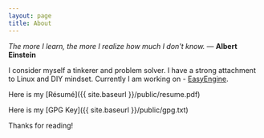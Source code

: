 ```yaml
---
layout: page
title: About
---
```


<p class="message">
  <em>The more I learn, the more I realize how much I don't know.</em> ― <strong>Albert Einstein</strong>
</p>

I consider myself a tinkerer and problem solver. I have a strong attachment to Linux and DIY mindset. Currently I am working on - [EasyEngine](https://github.com/EasyEngine/easyengine/).

Here is my [Résumé]({{ site.baseurl }}/public/resume.pdf)

Here is my [GPG Key]({{ site.baseurl }}/public/gpg.txt)

Thanks for reading!
